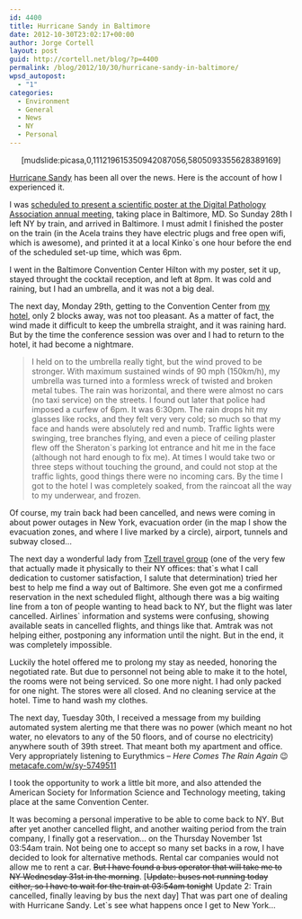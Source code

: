 ```yaml
---
id: 4400
title: Hurricane Sandy in Baltimore
date: 2012-10-30T23:02:17+00:00
author: Jorge Cortell
layout: post
guid: http://cortell.net/blog/?p=4400
permalink: /blog/2012/10/30/hurricane-sandy-in-baltimore/
wpsd_autopost:
  - "1"
categories:
  - Environment
  - General
  - News
  - NY
  - Personal
---
```

<p style="text-align: center">
  [mudslide:picasa,0,111219615350942087056,5805093355628389169]
</p>

<p style="text-align: left">
  <a title="http://earthobservatory.nasa.gov/NaturalHazards/view.php?id=79561" href="http://earthobservatory.nasa.gov/NaturalHazards/view.php?id=79561" target="_blank">Hurricane Sandy</a> has been all over the news. Here is the account of how I experienced it.
</p>

<p style="text-align: left">
  I was <a title="https://digitalpathologyassociation.org/poster-presenters" href="https://digitalpathologyassociation.org/poster-presenters" target="_blank">scheduled to present a scientific poster at the Digital Pathology Association annual meeting</a>, taking place in Baltimore, MD. So Sunday 28th I left NY by train, and arrived in Baltimore. I must admit I finished the poster on the train (in the Acela trains they have electric plugs and free open wifi, which is awesome), and printed it at a local Kinko`s one hour before the end of the scheduled set-up time, which was 6pm.
</p>

<p style="text-align: left">
  I went in the Baltimore Convention Center Hilton with my poster, set it up, stayed throught the cocktail reception, and left at 8pm. It was cold and raining, but I had an umbrella, and it was not a big deal.
</p>

<p style="text-align: left">
  The next day, Monday 29th, getting to the Convention Center from <a title="http://www.radisson.com/baltimore-hotel-md-21201/mdbalhar/home" href="http://www.radisson.com/baltimore-hotel-md-21201/mdbalhar/home" target="_blank">my hotel</a>, only 2 blocks away, was not too pleasant. As a matter of fact, the wind made it difficult to keep the umbrella straight, and it was raining hard. But by the time the conference session was over and I had to return to the hotel, it had become a nightmare.
</p>

> <p style="text-align: left">
>   I held on to the umbrella really tight, but the wind proved to be stronger. With maximum sustained winds of 90 mph (150km/h), my umbrella was turned into a formless wreck of twisted and broken metal tubes. The rain was horizontal, and there were almost no cars (no taxi service) on the streets. I found out later that police had imposed a curfew of 6pm. It was 6:30pm. The rain drops hit my glasses like rocks, and they felt very very cold; so much so that my face and hands were absolutely red and numb. Traffic lights were swinging, tree branches flying, and even a piece of ceiling plaster flew off the Sheraton`s parking lot entrance and hit me in the face (although not hard enough to fix me). At times I would take two or three steps without touching the ground, and could not stop at the traffic lights, good things there were no incoming cars. By the time I got to the hotel I was completely soaked, from the raincoat all the way to my underwear, and frozen.
> </p>

<p style="text-align: left">
  Of course, my train back had been cancelled, and news were coming in about power outages in New York, evacuation order (in the map I show the evacuation zones, and where I live marked by a circle), airport, tunnels and subway closed...
</p>

<p style="text-align: left">
  The next day a wonderful lady from <a title="http://www.tzell.com/tzell/index.htm" href="http://www.tzell.com/tzell/index.htm" target="_blank">Tzell travel group</a> (one of the very few that actually made it physically to their NY offices: that`s what I call dedication to customer satisfaction, I salute that determination) tried her best to help me find a way out of Baltimore. She even got me a confirmed reservation in the next scheduled flight, although there was a big waiting line from a ton of people wanting to head back to NY, but the flight was later cancelled. Airlines` information and systems were confusing, showing available seats in cancelled flights, and things like that. Amtrak was not helping either, postponing any information until the night. But in the end, it was completely impossible.
</p>

<p style="text-align: left">
  Luckily the hotel offered me to prolong my stay as needed, honoring the negotiated rate. But due to personnel not being able to make it to the hotel, the rooms were not being serviced. So one more night. I had only packed for one night. The stores were all closed. And no cleaning service at the hotel. Time to hand wash my clothes.
</p>

<p style="text-align: left">
  The next day, Tuesday 30th, I received a message from my building automated system alerting me that there was no power (which meant no hot water, no elevators to any of the 50 floors, and of course no electricity) anywhere south of 39th street. That meant both my apartment and office. Very appropriately listening to Eurythmics – <em>Here Comes The Rain Again</em> 😉 <a href="http://www.metacafe.com/w/sy-5749511"> metacafe.com/w/sy-5749511</a>
</p>

<p style="text-align: left">
  I took the opportunity to work a little bit more, and also attended the American Society for Information Science and Technology meeting, taking place at the same Convention Center.
</p>

<p style="text-align: left">
  It was becoming a personal imperative to be able to come back to NY. But after yet another cancelled flight, and another waiting period from the train company, I finally got a reservation... on the Thursday November 1st 03:54am train. Not being one to accept so many set backs in a row, I have decided to look for alternative methods. Rental car companies would not allow me to rent a car. <del>But I have found a bus operator that will take me to NY Wednesday 31st in the morning</del>. [<del>Update: buses not running today either, so I have to wait for the train at 03:54am tonight</del> Update 2: Train cancelled, finally leaving by bus the next day] That was part one of dealing with Hurricane Sandy. Let`s see what happens once I get to New York...
</p>